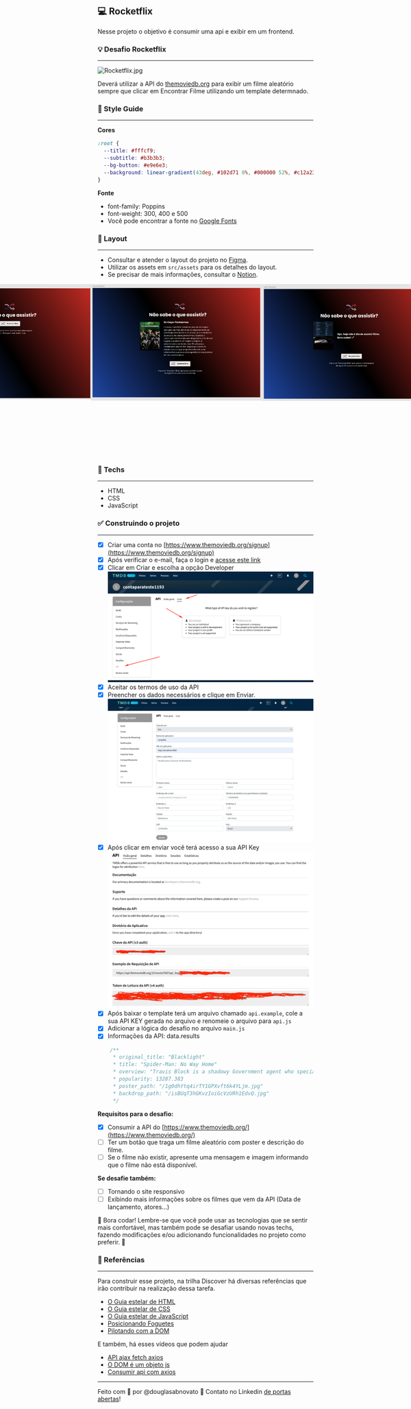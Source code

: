 ## 💻 Rocketflix

Nesse projeto o objetivo é consumir uma api e exibir em um frontend.

### 💡 Desafio Rocketflix

---

![Rocketflix.jpg](./.github/rocketflix.gif)

Deverá utilizar a API do [themoviedb.org](http://themoviedb.org/) para exibir um filme aleatório sempre que clicar em Encontrar Filme utilizando um template determnado.

### 🎨 Style Guide

---

**Cores** 

```css
:root {
  --title: #fffcf9;
  --subtitle: #b3b3b3;
  --bg-button: #e9e6e3;
  --background: linear-gradient(43deg, #102d71 0%, #000000 52%, #c12a23 100%);
}
```

**Fonte**

- font-family: Poppins 
- font-weight: 300, 400 e 500
- Você pode encontrar a fonte no [Google Fonts](https://fonts.google.com/) 

### 🚀 Layout

---

- Consultar e atender o layout do projeto no [Figma](https://www.figma.com/file/9HFoO4wNB150gRSV4v0Qse/DD-%2F-Rocketflix/duplicate).
- Utilizar os assets em `src/assets` para os detalhes do layout.
- Se precisar de mais informações, consultar o [Notion](https://www.notion.so/Desafio-Rocketflix-5ca1c56b5e52473eb12e8b2bc3ab1b8d). 

<p align="center" style="display: flex; align-items: flex-start; justify-content: center;"> 
  <img alt="rocketflix tela inicial" title="#rocketflix" src="./.github/rocketflix-1.jpg" width="400px"> 
  <img alt="rocketflix tela resultado" title="#rocketflix" src="./.github/rocketflix-2.jpg" width="400px"> 
  <img alt="rocketflix tela não encontrado" title="#rocketflix" src="./.github/rocketflix-3.jpg" width="400px"> 
  <img alt="rocketflix mobile" title="#rocketflix" src="./.github/rocketflix-4.jpg" height="400px"> 
</p> 

### 🚀 Techs

---

- HTML
- CSS
- JavaScript

### ✅ Construindo o projeto

---

- [x] Criar uma conta no [https://www.themoviedb.org/signup](https://www.themoviedb.org/signup)
- [x] Após verificar o e-mail, faça o login e [acesse este link](https://www.themoviedb.org/settings/api/request)
- [x] Clicar em Criar e escolha a opção Developer
![criar](/.github/criar.png)
- [x] Aceitar os termos de uso da API
- [x] Preencher os dados necessários e clique em Enviar.
![preencher](/.github/preencher.png)
- [x] Após clicar em enviar você terá acesso a sua API Key
![api-key](/.github/api-key.png)
- [x] Após baixar o template terá um arquivo chamado `api.example`, cole a sua API KEY gerada no arquivo e renomeie o arquivo para `api.js`
- [x] Adicionar a lógica do desafio no arquivo `main.js`
- [x] Informações da API: data.results
````javascript
    /**
     * original_title: "Blacklight"
     * title: "Spider-Man: No Way Home"
     * overview: "Travis Block is a shadowy Government agent who specializes in removing operatives whose covers have been exposed. He then has to uncover a deadly conspiracy within his own ranks that reaches the highest echelons of power."
     * popularity: 13287.383
     * poster_path: "/1g0dhYtq4irTY1GPXvft6k4YLjm.jpg"
     * backdrop_path: "/isBUqT3hGKvzIoiGcVzURh1EdvQ.jpg"
     */
````

**Requisitos para o desafio:**

- [x] Consumir a API do [https://www.themoviedb.org/](https://www.themoviedb.org/)
- [ ] Ter um botão que traga um filme aleatório com poster e descrição do filme.
- [ ] Se o filme não existir, apresente uma mensagem e imagem informando que o filme não está disponível.

**Se desafie também:**

- [ ] Tornando o site responsivo
- [ ] Exibindo mais informações sobre os filmes que vem da API (Data de lançamento, atores...)

🚀 Bora codar! Lembre-se que você pode usar as tecnologias que se sentir mais confortável, mas também pode se desafiar usando novas techs, fazendo modificações e/ou adicionando funcionalidades no projeto como preferir. 🚀

### 📅 Referências

---

Para construir esse projeto, na trilha Discover há diversas referências que irão contribuir na realização dessa tarefa.

- [O Guia estelar de HTML](https://app.rocketseat.com.br/node/o-guia-estelar-de-html)
- [O Guia estelar de CSS](https://app.rocketseat.com.br/node/o-guia-estelar-de-css)
- [O Guia estelar de JavaScript](https://app.rocketseat.com.br/node/o-guia-estelar-de-java-script)
- [Posicionando Foguetes](https://app.rocketseat.com.br/node/posicionando-foguetes)
- [Pilotando com a DOM](https://app.rocketseat.com.br/node/pilotando-com-a-dom)

E também, há esses vídeos que podem ajudar

- [API ajax fetch axios](https://youtu.be/vYlz3SmNXQQ)
- [O DOM é um objeto js](https://youtu.be/UftSB4DaRU4)
- [Consumir api com axios](https://youtu.be/VM4e37DaskU)

---

Feito com 💜 por @douglasabnovato 👋 Contato no Linkedin [de portas abertas](https://www.linkedin.com/in/douglasabnovato/)!
